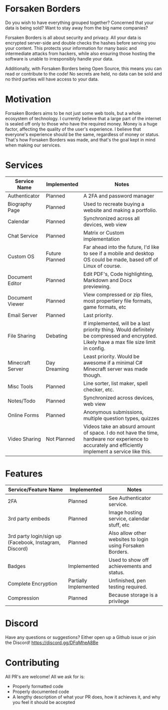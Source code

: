 # Forsaken Borders
Do you wish to have everything grouped together? Concerned that your data is being sold? Want to stay away from the big name companies?

Forsaken Borders is all about security and privacy. All your data is encrypted server-side and double checks the hashes before serving you your content. This protects your information for many basic and intermediate attacks from hackers, while also ensuring those hosting the software is unable to irresponsibly handle your data.

Additionally, with Forsaken Borders being Open Source, this means you can read or contribute to the code! No secrets are held, no data can be sold and no third parties will have access to your data.

# Motivation
Forsaken Borders aims to be not just some web tools, but a whole ecosystem of technology. I currently believe that a large part of the internet is sealed off only to those who have the required money. Money is a huge factor, affecting the quality of the user's experience. I believe that everyone's experience should be the same, regardless of money or status. That's how Forsaken Borders was made, and that's the goal kept in mind when making our services.

# Services
| Service Name | Implemented | Notes |
| - | - | - |
| Authenticator | Planned | A 2FA and password manager |
| Biography Page | Planned | Used to recreate buying a website and making a portfolio. |
| Calendar | Planned | Synchronized across all devices, web view |
| Chat Service | Planned | Matrix or Custom implementation |
| Custom OS | Future Planned | Far ahead into the future, I'd like to see if a mobile and desktop OS could be made, based off of Linux of course. |
| Document Editor | Planned | Edit PDF's, Code highlighting, Markdown and Docx previewing. |
| Document Viewer | Planned | View compressed or zip files, most propertiery file formats, game formats, etc |
| Email Server | Planned | Last priority. |
| File Sharing | Debating | If implemented, will be a last priority thing. Would definitely be compressed and encrypted. Likely have a max file size limit in config. |
| Minecraft Server | Day Dreaming | Least priority. Would be awesome if a minimal C# Minecraft server was made though. |
| Misc Tools | Planned | Line sorter, list maker, spell checker, etc. |
| Notes/Todo | Planned | Synchronized across devices, web view |
| Online Forms | Planned | Anonymous submissions, multiple question types, quizzes |
| Video Sharing | Not Planned | Videos take an absurd amount of space. I do not have the time, hardware nor experience to accurately and efficiently implement a service like this. |

# Features
| Service/Feature Name | Implemented | Notes |
| - | - | - |
| 2FA | Planned | See Authenticator service.
| 3rd party embeds | Planned | Image hosting service, calendar stuff, etc |
| 3rd party login/sign up (Facebook, Instagram, Discord) | Planned | Also allow other websites to login using Forsaken Borders. |
| Badges | Implemented | Used to show off achievements and status. |
| Complete Encryption | Partially Implemented | Unfinished, pen testing required. |
| Compression | Planned | Because storage is a privilege |

# Discord
Have any questions or suggestions? Either open up a Github issue or join the Discord!
https://discord.gg/DFqMheA8Be

# Contributing
All PR's are welcome! All we ask for is:
- Properly formatted code
- Properly documented code
- A lengthy description of what your PR does, how it achieves it, and why you feel it should be accepted